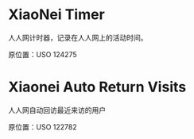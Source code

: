 # XiaoNei Timer #

人人网计时器，记录在人人网上的活动时间。

原位置：USO 124275


# Xiaonei Auto Return Visits #

人人网自动回访最近来访的用户

原位置：USO 122782
